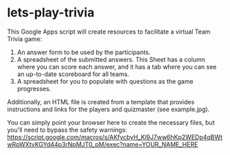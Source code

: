 # lets-play-trivia

This Google Apps script will create resources to facilitate a virtual Team Trivia game:

1. An answer form to be used by the participants.
2. A spreadsheet of the submitted answers. This Sheet has a column where you can score each answer, and it has a tab where you can see an up-to-date scoreboard for all teams. 
3. A spreadsheet for you to populate with questions as the game progresses.

Additionally, an HTML file is created from a template that provides instructions and links for the players and quizmaster (see example.jpg).

You can simply point your browser here to create the necessary files, but you'll need to bypass the safety warnings:
https://script.google.com/macros/s/AKfycbyH_Kl9J7ww6hKp2WEDp4qBWtwRpWXtvKGYd44p3rNpMJT0_pM/exec?name=YOUR_NAME_HERE
